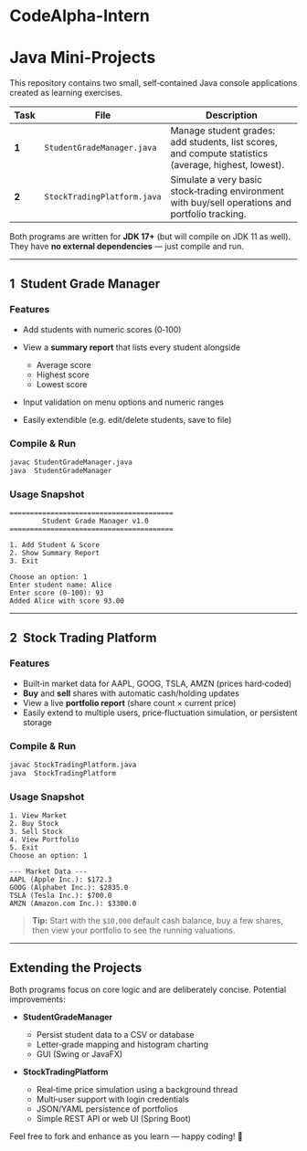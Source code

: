 # CodeAlpha-Intern
# Java Mini‑Projects

This repository contains two small, self‑contained Java console applications created as learning exercises.

| Task  | File                        | Description                                                                                          |
| ----- | --------------------------- | ---------------------------------------------------------------------------------------------------- |
| **1** | `StudentGradeManager.java`  | Manage student grades: add students, list scores, and compute statistics (average, highest, lowest). |
| **2** | `StockTradingPlatform.java` | Simulate a very basic stock‑trading environment with buy/sell operations and portfolio tracking.     |

Both programs are written for **JDK 17+** (but will compile on JDK 11 as well). They have **no external dependencies** — just compile and run.

---

## 1  Student Grade Manager

### Features

* Add students with numeric scores (0‑100)
* View a **summary report** that lists every student alongside

  * Average score
  * Highest score
  * Lowest score
* Input validation on menu options and numeric ranges
* Easily extendible (e.g. edit/delete students, save to file)

### Compile & Run

```bash
javac StudentGradeManager.java
java  StudentGradeManager
```

### Usage Snapshot

```
========================================
        Student Grade Manager v1.0
========================================

1. Add Student & Score
2. Show Summary Report
3. Exit

Choose an option: 1
Enter student name: Alice
Enter score (0-100): 93
Added Alice with score 93.00
```

---

## 2  Stock Trading Platform

### Features

* Built‑in market data for AAPL, GOOG, TSLA, AMZN (prices hard‑coded)
* **Buy** and **sell** shares with automatic cash/holding updates
* View a live **portfolio report** (share count × current price)
* Easily extend to multiple users, price‑fluctuation simulation, or persistent storage

### Compile & Run

```bash
javac StockTradingPlatform.java
java  StockTradingPlatform
```

### Usage Snapshot

```
1. View Market
2. Buy Stock
3. Sell Stock
4. View Portfolio
5. Exit
Choose an option: 1

--- Market Data ---
AAPL (Apple Inc.): $172.3
GOOG (Alphabet Inc.): $2835.0
TSLA (Tesla Inc.): $700.0
AMZN (Amazon.com Inc.): $3300.0
```

> **Tip:** Start with the `$10,000` default cash balance, buy a few shares, then view your portfolio to see the running valuations.

---

## Extending the Projects

Both programs focus on core logic and are deliberately concise. Potential improvements:

* **StudentGradeManager**

  * Persist student data to a CSV or database
  * Letter‑grade mapping and histogram charting
  * GUI (Swing or JavaFX)
* **StockTradingPlatform**

  * Real‑time price simulation using a background thread
  * Multi‑user support with login credentials
  * JSON/YAML persistence of portfolios
  * Simple REST API or web UI (Spring Boot)

Feel free to fork and enhance as you learn — happy coding! 🎉
